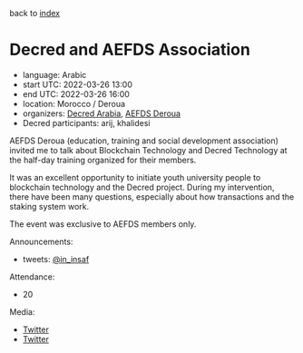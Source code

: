back to [index](index.md)

# Decred and AEFDS Association

- language: Arabic
- start UTC: 2022-03-26 13:00
- end UTC: 2022-03-26 16:00
- location: Morocco / Deroua
- organizers: [Decred Arabia](https://twitter.com/DecredArabia), [AEFDS Deroua](https://www.instagram.com/aefdsderoua/)
- Decred participants: arij, khalidesi

AEFDS Deroua (education, training and social development association) invited me to talk about Blockchain Technology and Decred Technology at the half-day training organized for their members.

It was an excellent opportunity to initiate youth university people to blockchain technology and the Decred project. During my intervention, there have been many questions, especially about how transactions and the staking system work.

The event was exclusive to AEFDS members only.

Announcements:

- tweets: [@in_insaf](https://twitter.com/in_insaf/status/1506976446044114944)

Attendance:

- 20

Media:

- [Twitter](https://twitter.com/in_insaf/status/1508406598833688577)
- [Twitter](https://twitter.com/khalidesitra/status/1524016914623873024)
